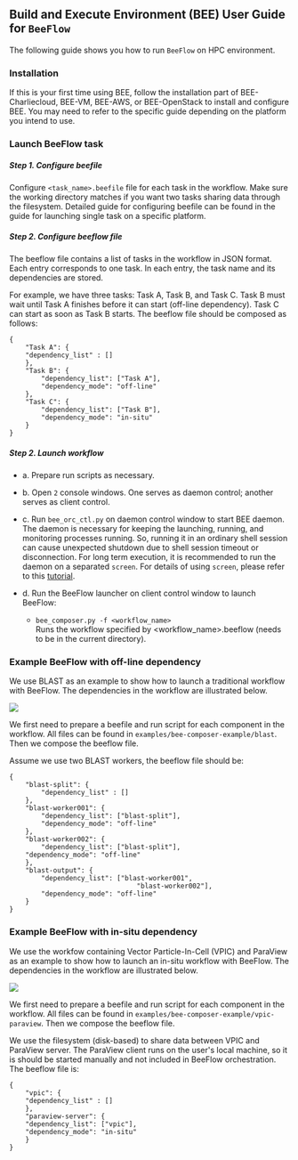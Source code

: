 ## Build and Execute Environment (BEE) User Guide for `BeeFlow`

The following guide shows you how to run `BeeFlow` on HPC environment.

### Installation

If this is your first time using BEE, follow the installation part of BEE-Charliecloud, BEE-VM, BEE-AWS, or BEE-OpenStack to install and configure BEE. You may need to refer to the specific guide depending on the platform you intend to use.


### Launch BeeFlow task

##### Step 1. Configure beefile
Configure `<task_name>.beefile` file for each task in the workflow. Make sure the working directory matches if you want two tasks sharing data through the filesystem. Detailed guide for configuring beefile can be found in the guide for launching single task on a specific platform.

##### Step 2. Configure beeflow file
The beeflow file contains a list of tasks in the workflow in JSON format. Each entry corresponds to one task. In each entry, the task name and its dependencies are stored. 

For example, we have three tasks: Task A, Task B, and Task C. Task B must wait until Task A finishes before it can start (off-line dependency). Task C can start as soon as Task B starts. The beeflow file should be composed as follows:

````
{
    "Task A": {
	"dependency_list" : [] 
    },
    "Task B": {
		"dependency_list": ["Task A"],
		"dependency_mode": "off-line"
    },
    "Task C": {
		"dependency_list": ["Task B"],
		"dependency_mode": "in-situ"
    }
}

````

##### Step 2. Launch workflow
* a. Prepare run scripts as necessary.
* b. Open `2` console windows. One serves as daemon control; another serves as client control.
* c. Run `bee_orc_ctl.py` on daemon control window to start BEE daemon. The daemon is necessary for keeping the launching, running, and monitoring processes running. So, running it in an ordinary shell session can cause unexpected shutdown due to shell session timeout or disconnection. For long term execution, it is recommended to run the daemon on a separated `screen`. For details of using `screen`, please refer to this [tutorial](https://www.rackaid.com/blog/linux-screen-tutorial-and-how-to/).

* d. Run the BeeFlow launcher on client control window to launch BeeFlow:
  * `bee_composer.py -f <workflow_name>`   
Runs the workflow specified by \<workflow_name\>.beeflow (needs to be in the current directory).
  
### Example BeeFlow with off-line dependency
We use BLAST as an example to show how to launch a traditional workflow with BeeFlow. The dependencies in the workflow are illustrated below. 

![](https://raw.githubusercontent.com/lanl/BEE_Private/add-beeflow-user-doc/doc/figures/blast-dag.jpg?token=ABmT_YDYhhFrHX2fdGz-p3HGEGrh6YMyks5bGBpqwA%3D%3D)


We first need to prepare a beefile and run script for each component in the workflow. All files can be found in `examples/bee-composer-example/blast`. Then we compose the beeflow file.

Assume we use two BLAST workers, the beeflow file should be:

````
{
    "blast-split": {
		"dependency_list" : [] 
    },
    "blast-worker001": {
		"dependency_list": ["blast-split"],
		"dependency_mode": "off-line"
    },
    "blast-worker002": {
    	"dependency_list": ["blast-split"],
	"dependency_mode": "off-line"
    },
    "blast-output": {
        "dependency_list": ["blast-worker001",
        						"blast-worker002"],
        "dependency_mode": "off-line"
    }
}

````

### Example BeeFlow with in-situ dependency
We use the workfow containing Vector Particle-In-Cell (VPIC) and ParaView as an example to show how to launch an in-situ workflow with BeeFlow. The dependencies in the workflow are illustrated below. 

![](https://raw.githubusercontent.com/lanl/BEE_Private/add-beeflow-user-doc/doc/figures/vpic-dag.jpg?token=ABmT_VJBo415AVrpAecBlSiSrPswgCzcks5bGBqewA%3D%3D)

We first need to prepare  a beefile and run script for each component in the workflow. All files can be found in `examples/bee-composer-example/vpic-paraview`. Then we compose the beeflow file.

We use the filesystem (disk-based) to share data between VPIC and ParaView server. The ParaView client runs on the user's local machine, so it is should be started manually and not included in BeeFlow orchestration. The beeflow file is:

````
{
    "vpic": {
	"dependency_list" : [] 
    },
    "paraview-server": {
	"dependency_list": ["vpic"],
	"dependency_mode": "in-situ"
    }
}
````


 

   







